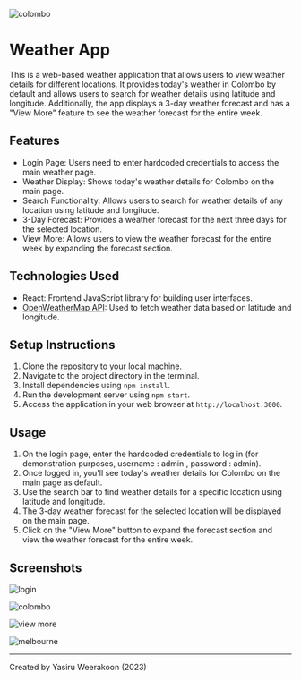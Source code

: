 ![colombo](https://github.com/YasiruRuwantha/weather-app-react/assets/31759902/96c92edc-ee76-4610-af8c-d181f8318511)
# Weather App

This is a web-based weather application that allows users to view weather details for different locations. It provides today's weather in Colombo by default and allows users to search for weather details using latitude and longitude. Additionally, the app displays a 3-day weather forecast and has a "View More" feature to see the weather forecast for the entire week.

## Features

- Login Page: Users need to enter hardcoded credentials to access the main weather page.
- Weather Display: Shows today's weather details for Colombo on the main page.
- Search Functionality: Allows users to search for weather details of any location using latitude and longitude.
- 3-Day Forecast: Provides a weather forecast for the next three days for the selected location.
- View More: Allows users to view the weather forecast for the entire week by expanding the forecast section.

## Technologies Used

- React: Frontend JavaScript library for building user interfaces.
- [OpenWeatherMap API](https://openweathermap.org/api): Used to fetch weather data based on latitude and longitude.

## Setup Instructions

1. Clone the repository to your local machine.
2. Navigate to the project directory in the terminal.
3. Install dependencies using `npm install`.
4. Run the development server using `npm start`.
5. Access the application in your web browser at `http://localhost:3000`.

## Usage

1. On the login page, enter the hardcoded credentials to log in (for demonstration purposes, username : admin , password : admin).
2. Once logged in, you'll see today's weather details for Colombo on the main page as default.
3. Use the search bar to find weather details for a specific location using latitude and longitude.
4. The 3-day weather forecast for the selected location will be displayed on the main page.
5. Click on the "View More" button to expand the forecast section and view the weather forecast for the entire week.

## Screenshots

![login](https://github.com/YasiruRuwantha/weather-app-react/assets/31759902/ee5e0d44-4878-4513-bed6-d1071b615063)

![colombo](https://github.com/YasiruRuwantha/weather-app-react/assets/31759902/5ed8090e-0451-48d9-9f42-a4334374de5f)

![view more](https://github.com/YasiruRuwantha/weather-app-react/assets/31759902/f7fadf71-0b8b-4dc3-9c64-e244df87bf30)

![melbourne](https://github.com/YasiruRuwantha/weather-app-react/assets/31759902/7e818f90-b2fd-4456-9c2b-452176b55a82)


---
Created by Yasiru Weerakoon
(2023)
